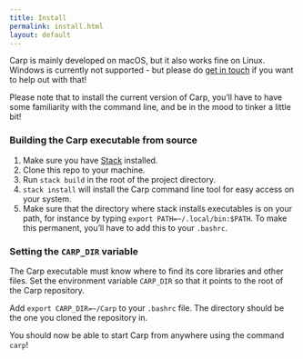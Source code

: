 ```yaml
---
title: Install
permalink: install.html
layout: default
---
```

Carp is mainly developed on macOS, but it also works fine on Linux. Windows is
currently not supported - but please do [get in
touch](https://gitter.im/carp-lang/Carp) if you want to help out with that!

Please note that to install the current version of Carp, you’ll have
to have some familiarity with the command line, and be in the mood to
tinker a little bit!

### Building the Carp executable from source

1. Make sure you have [Stack](https://docs.haskellstack.org/en/stable/README/)
   installed.
2. Clone this repo to your machine.
3. Run `stack build` in the root of the project directory.
4. `stack install` will install the Carp command line tool for easy access on
   your system.
5. Make sure that the directory where stack installs executables is on your
   path, for instance by typing `export PATH=~/.local/bin:$PATH`. To make this
   permanent, you’ll have to add this to your `.bashrc`.

### Setting the `CARP_DIR` variable

The Carp executable must know where to find its core libraries and
other files. Set the environment variable `CARP_DIR` so
that it points to the root of the Carp repository.

Add `export CARP_DIR=~/Carp` to your `.bashrc` file. The directory should be
the one you cloned the repository in.

You should now be able to start Carp from anywhere using the command `carp`!
